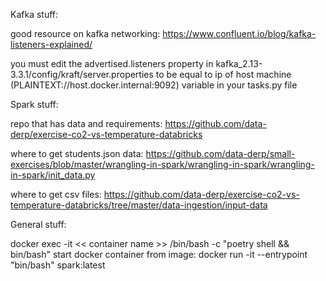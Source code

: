 Kafka stuff:

good resource on kafka networking: https://www.confluent.io/blog/kafka-listeners-explained/

you must edit the advertised.listeners property in kafka_2.13-3.3.1/config/kraft/server.properties to be
equal to ip of host machine (PLAINTEXT://host.docker.internal:9092) variable in your tasks.py file



Spark stuff:

repo that has data and requirements:
https://github.com/data-derp/exercise-co2-vs-temperature-databricks

where to get students.json data: https://github.com/data-derp/small-exercises/blob/master/wrangling-in-spark/wrangling-in-spark/wrangling-in-spark/init_data.py

where to get csv files: https://github.com/data-derp/exercise-co2-vs-temperature-databricks/tree/master/data-ingestion/input-data



General stuff:

docker exec -it << container name >> /bin/bash -c "poetry shell && bin/bash"
start docker container from image: docker run -it --entrypoint "bin/bash" spark:latest